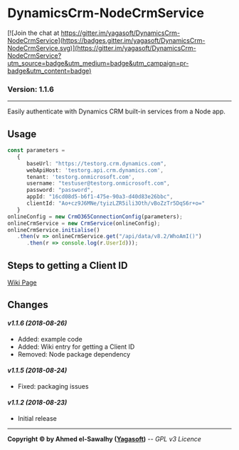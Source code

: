 # DynamicsCrm-NodeCrmService

[![Join the chat at https://gitter.im/yagasoft/DynamicsCrm-NodeCrmService](https://badges.gitter.im/yagasoft/DynamicsCrm-NodeCrmService.svg)](https://gitter.im/yagasoft/DynamicsCrm-NodeCrmService?utm_source=badge&utm_medium=badge&utm_campaign=pr-badge&utm_content=badge)

### Version: 1.1.6
---

Easily authenticate with Dynamics CRM built-in services from a Node app.

## Usage

```typescript
const parameters =
   {
      baseUrl: "https://testorg.crm.dynamics.com",
      webApiHost: 'testorg.api.crm.dynamics.com',
      tenant: 'testorg.onmicrosoft.com',
      username: "testuser@testorg.onmicrosoft.com",
      password: "password",
      appId: "16cd08d5-b6f1-475e-90a3-d40d83e26bbc",
      clientId: "Ao+cz9J6MNe/tyizLZR5ili3Oth/vBoZzTr5DqS6r+o="
   }
onlineConfig = new CrmO365ConnectionConfig(parameters);
onlineCrmService = new CrmService(onlineConfig);
onlineCrmService.initialise()
   .then(v => onlineCrmService.get("/api/data/v8.2/WhoAmI()")
      .then(r => console.log(r.UserId)));
```

## Steps to getting a Client ID

[Wiki Page](https://github.com/yagasoft/DynamicsCrm-NodeCrmService/wiki/Steps-to-Getting-a-Client-ID)

## Changes

#### _v1.1.6 (2018-08-26)_
+ Added: example code
+ Added: Wiki entry for getting a Client ID
+ Removed: Node package dependency

#### _v1.1.5 (2018-08-24)_
+ Fixed: packaging issues

#### _v1.1.2 (2018-08-23)_
+ Initial release

---
**Copyright &copy; by Ahmed el-Sawalhy ([Yagasoft](http://yagasoft.com))** -- _GPL v3 Licence_
